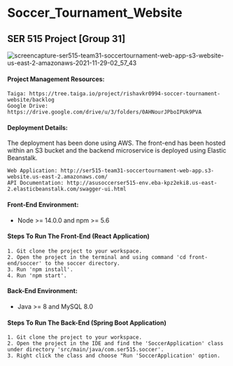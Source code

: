 


# Soccer_Tournament_Website
## SER 515 Project [Group 31]

![screencapture-ser515-team31-soccertournament-web-app-s3-website-us-east-2-amazonaws-2021-11-29-02_57_43](https://user-images.githubusercontent.com/89811541/143846770-0fa14809-622f-4f2a-9e2c-dacd91efbdf3.png)

#### Project Management Resources:
	Taiga: https://tree.taiga.io/project/rishavkr0994-soccer-tournament-website/backlog
	Google Drive: https://drive.google.com/drive/u/3/folders/0AHNourJPboIPUk9PVA

#### Deployment Details:
The deployment has been done using AWS. The front-end has been hosted within an S3 bucket and the backend microservice is deployed using Elastic Beanstalk.

	Web Application: http://ser515-team31-soccertournament-web-app.s3-website.us-east-2.amazonaws.com/
	API Documentation: http://asusoccerser515-env.eba-kpz2eki8.us-east-2.elasticbeanstalk.com/swagger-ui.html

#### Front-End Environment:
- Node >= 14.0.0 and npm >= 5.6 
#### Steps To Run The Front-End (React Application)
	1. Git clone the project to your workspace.
	2. Open the project in the terminal and using command 'cd front-end/soccer' to the soccer directory.
	3. Run 'npm install'.
	4. Run 'npm start'.

#### Back-End Environment: 
- Java >= 8 and MySQL 8.0
#### Steps To Run The Back-End (Spring Boot Application)
	1. Git clone the project to your workspace.
	2. Open the project in the IDE and find the 'SoccerApplication' class under directory 'src/main/java/com.ser515.soccer'.
	3. Right click the class and choose "Run 'SoccerApplication' option.

